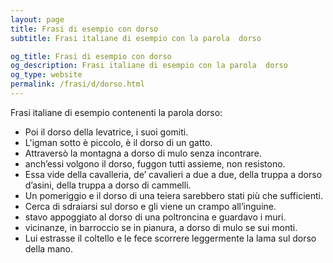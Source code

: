 ```yaml
---
layout: page
title: Frasi di esempio con dorso 
subtitle: Frasi italiane di esempio con la parola  dorso

og_title: Frasi di esempio con dorso 
og_description: Frasi italiane di esempio con la parola  dorso
og_type: website
permalink: /frasi/d/dorso.html
---
```


Frasi italiane di esempio contenenti la parola dorso:


- Poi il dorso della levatrice, i suoi gomiti.
- L'igman sotto è piccolo, è il dorso di un gatto.
- Attraversò la montagna a dorso di mulo senza incontrare.
- anch’essi volgono il dorso, fuggon tutti assieme, non resistono.
- Essa vide della cavalleria, de’ cavalieri a due a due, della truppa a dorso d’asini, della truppa a dorso di cammelli.
- Un pomeriggio e il dorso di una teiera sarebbero stati più che sufficienti.
- Cerca di sdraiarsi sul dorso e gli viene un crampo all’inguine.
- stavo appoggiato al dorso di una poltroncina e guardavo i muri.
- vicinanze, in barroccio se in pianura, a dorso di mulo se sui monti.
- Lui estrasse il coltello e le fece scorrere leggermente la lama sul dorso della mano.
